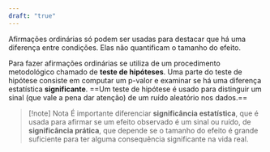 ```yaml
---
draft: "true"
---
```

Afirmações ordinárias só podem ser usadas para destacar que há uma diferença entre condições. Elas não quantificam o tamanho do efeito.

Para fazer afirmações ordinárias se utiliza de um procedimento metodológico chamado de **teste de hipóteses**. Uma parte do teste de hipótese consiste em computar um p-valor e examinar se há uma diferença estatística **significante**. ==Um teste de hipótese é usado para distinguir um sinal (que vale a pena dar atenção) de um ruído aleatório nos dados.==

>[!note] Nota
>É importante diferenciar **significância estatística**, que é usada para afirmar se um efeito observado é um sinal ou ruído, de **significância prática**, que depende se o tamanho do efeito é grande suficiente para ter alguma consequência significante na vida real.


